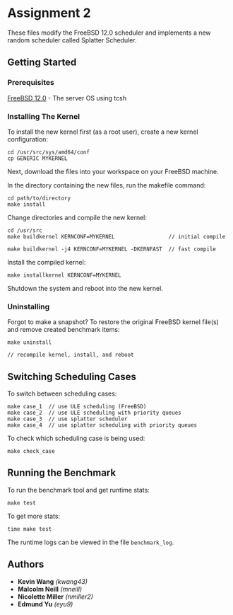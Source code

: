 # Assignment 2

These files modify the FreeBSD 12.0 scheduler and implements a new random scheduler called Splatter Scheduler.

## Getting Started

### Prerequisites

[FreeBSD 12.0](https://download.freebsd.org/ftp/releases/amd64/amd64/ISO-IMAGES/12.0/FreeBSD-12.0-RELEASE-amd64-disc1.iso.xz) - The server OS using tcsh

### Installing The Kernel

To install the new kernel first (as a root user), create a new kernel configuration:
```
cd /usr/src/sys/amd64/conf
cp GENERIC MYKERNEL
```
Next, download the files into your workspace on your FreeBSD machine.

In the directory containing the new files, run the makefile command:
```
cd path/to/directory
make install
```

Change directories and compile the new kernel:
```
cd /usr/src
make buildkernel KERNCONF=MYKERNEL                 // initial compile

make buildkernel -j4 KERNCONF=MYKERNEL -DKERNFAST  // fast compile
```

Install the compiled kernel:
```
make installkernel KERNCONF=MYKERNEL
```

Shutdown the system and reboot into the new kernel.

### Uninstalling

Forgot to make a snapshot? To restore the original FreeBSD kernel file(s) and remove created benchmark items:
```
make uninstall

// recompile kernel, install, and reboot
```

## Switching Scheduling Cases

To switch between scheduling cases:
```
make case_1  // use ULE scheduling (FreeBSD)
make case_2  // use ULE scheduling with priority queues
make case_3  // use splatter scheduler
make case_4  // use splatter scheduling with priority queues
```

To check which scheduling case is being used:
```
make check_case
```

## Running the Benchmark

To run the benchmark tool and get runtime stats:
```
make test
```

To get more stats:
```
time make test
```

The runtime logs can be viewed in the file ```benchmark_log```.

## Authors

* **Kevin Wang** *(kwang43)*
* **Malcolm Neill** *(mneill)*
* **Nicolette Miller** *(nmiller2)*
* **Edmund Yu** *(eyu9)*